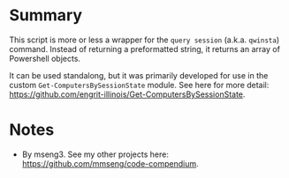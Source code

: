 # Summary
This script is more or less a wrapper for the `query session` (a.k.a. `qwinsta`) command. Instead of returning a preformatted string, it returns an array of Powershell objects.  

It can be used standalong, but it was primarily developed for use in the custom `Get-ComputersBySessionState` module. See here for more detail:  
https://github.com/engrit-illinois/Get-ComputersBySessionState.

# Notes
- By mseng3. See my other projects here: https://github.com/mmseng/code-compendium.
